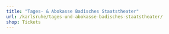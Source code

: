 ```yaml
---
title: "Tages- & Abokasse Badisches Staatstheater"
url: /karlsruhe/tages-und-abokasse-badisches-staatstheater/
shop: Tickets
---
```

